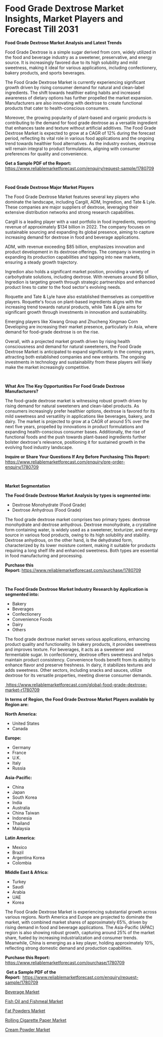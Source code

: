 <p><h1>Food Grade Dextrose Market Insights, Market Players and Forecast Till 2031</h1></p><p><strong>Food Grade Dextrose Market Analysis and Latest Trends</strong></p>
<p><p>Food Grade Dextrose is a simple sugar derived from corn, widely utilized in the food and beverage industry as a sweetener, preservative, and energy source. It is increasingly favored due to its high solubility and mild sweetness, making it ideal for various applications, including confectionery, bakery products, and sports beverages. </p><p>The Food Grade Dextrose Market is currently experiencing significant growth driven by rising consumer demand for natural and clean-label ingredients. The shift towards healthier eating habits and increased awareness of dietary options has further propelled the market expansion. Manufacturers are also innovating with dextrose to create functional products that cater to health-conscious consumers. </p><p>Moreover, the growing popularity of plant-based and organic products is contributing to the demand for food grade dextrose as a versatile ingredient that enhances taste and texture without artificial additives. The Food Grade Dextrose Market is expected to grow at a CAGR of 12% during the forecast period, reflecting its vital role in various food applications and the ongoing trend towards healthier food alternatives. As the industry evolves, dextrose will remain integral to product formulations, aligning with consumer preferences for quality and convenience.</p></p>
<p><strong>Get a Sample PDF of the Report:&nbsp;</strong> <a href="https://www.reliablemarketforecast.com/enquiry/request-sample/1780709?utm_campaign=1134&utm_medium=2&utm_source=Github&utm_content=ia&utm_term=09102024&utm_id=food-grade-dextrose">https://www.reliablemarketforecast.com/enquiry/request-sample/1780709</a></p>
<p>&nbsp;</p>
<p><strong>Food Grade Dextrose Major Market Players</strong></p>
<p><p>The Food Grade Dextrose Market features several key players who dominate the landscape, including Cargill, ADM, Ingredion, and Tate & Lyle. These companies are major suppliers of dextrose, leveraging their extensive distribution networks and strong research capabilities.</p><p>Cargill is a leading player with a vast portfolio in food ingredients, reporting revenue of approximately $134 billion in 2022. The company focuses on sustainable sourcing and expanding its global presence, aiming to capture increasing demand for dextrose in food and beverage applications.</p><p>ADM, with revenue exceeding $85 billion, emphasizes innovation and product development in its dextrose offerings. The company is investing in expanding its production capabilities and tapping into new markets, ensuring a steady growth trajectory. </p><p>Ingredion also holds a significant market position, providing a variety of carbohydrate solutions, including dextrose. With revenues around $6 billion, Ingredion is targeting growth through strategic partnerships and enhanced product lines to cater to the food sector's evolving needs.</p><p>Roquette and Tate & Lyle have also established themselves as competitive players. Roquette's focus on plant-based ingredients aligns with the increasing trend towards natural products, while Tate & Lyle aims for significant growth through investments in innovation and sustainability.</p><p>Emerging players like Xiwang Group and Zhucheng Xingmao Corn Developing are increasing their market presence, particularly in Asia, where demand for food-grade dextrose is on the rise. </p><p>Overall, with a projected market growth driven by rising health consciousness and demand for natural sweeteners, the Food Grade Dextrose Market is anticipated to expand significantly in the coming years, attracting both established companies and new entrants. The ongoing investments in technology and sustainability from these players will likely make the market increasingly competitive.</p></p>
<p>&nbsp;</p>
<p><strong>What Are The Key Opportunities For Food Grade Dextrose Manufacturers?</strong></p>
<p><p>The food-grade dextrose market is witnessing robust growth driven by rising demand for natural sweeteners and clean-label products. As consumers increasingly prefer healthier options, dextrose is favored for its mild sweetness and versatility in applications like beverages, bakery, and dairy. The market is projected to grow at a CAGR of around 5% over the next five years, propelled by innovations in product formulations and expanding health-conscious consumer bases. Additionally, the rise of functional foods and the push towards plant-based ingredients further bolster dextrose's relevance, positioning it for sustained growth in the evolving food industry landscape.</p></p>
<p><strong>Inquire or Share Your Questions If Any Before Purchasing This Report:</strong> <a href="https://www.reliablemarketforecast.com/enquiry/pre-order-enquiry/1780709?utm_campaign=1134&utm_medium=2&utm_source=Github&utm_content=ia&utm_term=09102024&utm_id=food-grade-dextrose">https://www.reliablemarketforecast.com/enquiry/pre-order-enquiry/1780709</a></p>
<p>&nbsp;</p>
<p><strong>Market Segmentation</strong></p>
<p><strong>The Food Grade Dextrose Market Analysis by types is segmented into:</strong></p>
<p><ul><li>Dextrose Monohydrate (Food Grade)</li><li>Dextrose Anhydrous (Food Grade)</li></ul></p>
<p><p>The food grade dextrose market comprises two primary types: dextrose monohydrate and dextrose anhydrous. Dextrose monohydrate, a crystalline form containing water, is widely used as a sweetener, texturizer, and energy source in various food products, owing to its high solubility and stability. Dextrose anhydrous, on the other hand, is the dehydrated form, characterized by its lower moisture content, making it suitable for products requiring a long shelf life and enhanced sweetness. Both types are essential in food manufacturing and processing.</p></p>
<p><strong>Purchase this Report:&nbsp;</strong><a href="https://www.reliablemarketforecast.com/purchase/1780709?utm_campaign=1134&utm_medium=2&utm_source=Github&utm_content=ia&utm_term=09102024&utm_id=food-grade-dextrose">https://www.reliablemarketforecast.com/purchase/1780709</a></p>
<p>&nbsp;</p>
<p><strong>The Food Grade Dextrose Market Industry Research by Application is segmented into:</strong></p>
<p><ul><li>Bakery</li><li>Beverages</li><li>Confectionery</li><li>Convenience Foods</li><li>Dairy</li><li>Others</li></ul></p>
<p><p>The food grade dextrose market serves various applications, enhancing product quality and functionality. In bakery products, it provides sweetness and improves texture. For beverages, it acts as a sweetener and fermentable sugar. In confectionery, dextrose offers sweetness and helps maintain product consistency. Convenience foods benefit from its ability to enhance flavor and preserve freshness. In dairy, it stabilizes textures and adds sweetness. Other sectors, including snacks and sauces, utilize dextrose for its versatile properties, meeting diverse consumer demands.</p></p>
<p><a href="https://www.reliablemarketforecast.com/global-food-grade-dextrose-market-r1780709?utm_campaign=1134&utm_medium=2&utm_source=Github&utm_content=ia&utm_term=09102024&utm_id=food-grade-dextrose">&nbsp;https://www.reliablemarketforecast.com/global-food-grade-dextrose-market-r1780709</a></p>
<p><strong>In terms of Region, the Food Grade Dextrose Market Players available by Region are:</strong></p>
<p>
    <p> <strong> North America: </strong>
        <ul>
            <li>United States</li>
            <li>Canada</li>
        </ul>
        </p> 
    <p> <strong> Europe: </strong>
        <ul>
            <li>Germany</li>
            <li>France</li>
            <li>U.K.</li>
            <li>Italy</li>
            <li>Russia</li>
        </ul>
        </p> 
    <p> <strong> Asia-Pacific: </strong>
        <ul>
            <li>China</li>
            <li>Japan</li>
            <li>South Korea</li>
            <li>India</li>
            <li>Australia</li>
            <li>China Taiwan</li>
            <li>Indonesia</li>
            <li>Thailand</li>
            <li>Malaysia</li>
        </ul>
        </p> 
    <p> <strong> Latin America: </strong>
        <ul>
            <li>Mexico</li>
            <li>Brazil</li>
            <li>Argentina Korea</li>
            <li>Colombia</li>
        </ul>
        </p> 
    <p> <strong> Middle East & Africa: </strong>
        <ul>
            <li>Turkey</li>
            <li>Saudi</li>
            <li>Arabia</li>
            <li>UAE</li>
            <li>Korea</li>
        </ul>
    </p>
    </p>
<p><p>The Food Grade Dextrose Market is experiencing substantial growth across various regions. North America and Europe are projected to dominate the market, with combined market shares of approximately 65%, driven by rising demand in food and beverage applications. The Asia-Pacific (APAC) region is also showing robust growth, capturing around 25% of the market share, fueled by increasing industrialization and consumer trends. Meanwhile, China is emerging as a key player, holding approximately 10%, reflecting strong domestic demand and production capabilities.</p></p>
<p><strong>Purchase this Report: </strong><a href="https://www.reliablemarketforecast.com/purchase/1780709?utm_campaign=1134&utm_medium=2&utm_source=Github&utm_content=ia&utm_term=09102024&utm_id=food-grade-dextrose">https://www.reliablemarketforecast.com/purchase/1780709</a></p>
<p>&nbsp;<strong>Get a Sample PDF of the Report:&nbsp;&nbsp;</strong><a href="https://www.reliablemarketforecast.com/enquiry/request-sample/1780709?utm_campaign=1134&utm_medium=2&utm_source=Github&utm_content=ia&utm_term=09102024&utm_id=food-grade-dextrose">https://www.reliablemarketforecast.com/enquiry/request-sample/1780709</a></p>
<p><strong></strong></p>
<p><p><a href="https://www.linkedin.com/pulse/global-beverage-market-opportunities-forecast-period-from-pdctf?utm_campaign=1134&utm_medium=2&utm_source=Github&utm_content=ia&utm_term=09102024&utm_id=food-grade-dextrose">Beverage Market</a></p><p><a href="https://github.com/praisehxdudas/Market-Research-Report-List-1/blob/main/fish-oil-and-fishmeal-market.md?utm_campaign=1134&utm_medium=2&utm_source=Github&utm_content=ia&utm_term=09102024&utm_id=food-grade-dextrose">Fish Oil and Fishmeal Market</a></p><p><a href="https://issuu.com/reportprime-2/docs/fat-powders-market-size-2030.pptx_3bf6cf2cc97669?utm_campaign=1134&utm_medium=2&utm_source=Github&utm_content=ia&utm_term=09102024&utm_id=food-grade-dextrose">Fat Powders Market</a></p><p><a href="https://github.com/maq4brod/Market-Research-Report-List-1/blob/main/rolling-cigarette-paper-market.md?utm_campaign=1134&utm_medium=2&utm_source=Github&utm_content=ia&utm_term=09102024&utm_id=food-grade-dextrose">Rolling Cigarette Paper Market</a></p><p><a href="https://issuu.com/reportprime-2/docs/cream-powder-market-size-2030.pptx_c4c76fc211a06f?utm_campaign=1134&utm_medium=2&utm_source=Github&utm_content=ia&utm_term=09102024&utm_id=food-grade-dextrose">Cream Powder Market</a></p></p>